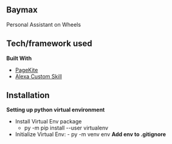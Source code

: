 ## Baymax
Personal Assistant on Wheels

## Tech/framework used
<b>Built With</b>
- [PageKite](http://pagekite.net/)
- [Alexa Custom Skill](https://developer.amazon.com/en-US/alexa)

## Installation
<b> Setting up python virtual environment </b>
- Install Virtual Env package    
   - py -m pip install --user virtualenv
- Initialize Virtual Env:
      - py -m venv env
<b> Add env to .gitignore </b>     
      
